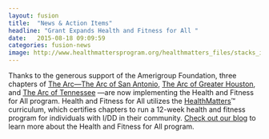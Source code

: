 ```yaml
---
layout: fusion
title:  "News & Action Items"
headline: "Grant Expands Health and Fitness for All "
date:   2015-08-18 09:09:59
categories: fusion-news
image: http://www.healthmattersprogram.org/healthmatters_files/stacks_image_445.png
---
```

Thanks to the generous support of the Amerigroup Foundation, three chapters of <a href="http://www.arc-sa.org/">The Arc—The Arc of San Antonio</a>, <a href="http://www.aogh.org/">The Arc of Greater Houston</a>, and <a href="https://www.thearctn.org/">The Arc of Tennessee</a> —are now implementing the Health and Fitness for All program. Health and Fitness for All utilizes the <a href="http://www.healthmattersprogram.org/healthmatters.html">HealthMatters</a>™ curriculum, which certifies chapters to run a 12-week health and fitness program for individuals with I/DD in their community. <a href="http://blog.thearc.org/2016/04/15/arc-awarded-grant-amerigroup-foundation-health-fitness-project/">Check out our blog</a> to learn more about the Health and Fitness for All program. 